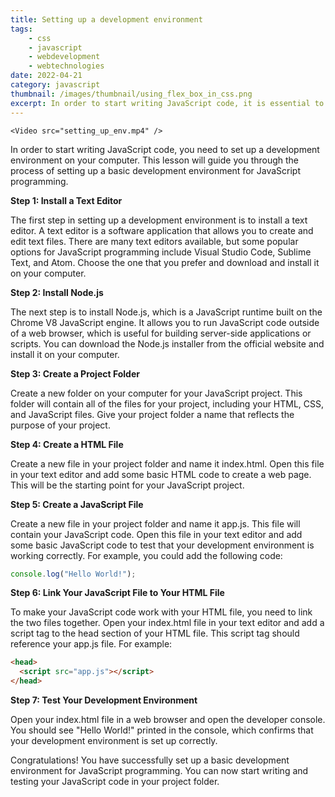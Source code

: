 ```yaml
---
title: Setting up a development environment
tags:
    - css
    - javascript
    - webdevelopment
    - webtechnologies
date: 2022-04-21
category: javascript
thumbnail: /images/thumbnail/using_flex_box_in_css.png
excerpt: In order to start writing JavaScript code, it is essential to set up a development environment on your computer. This lesson will provide you with step-by-step instructions on how to set up a basic development environment for JavaScript programming. By the end of this lesson, you will have a functioning development environment that you can use to write and test your JavaScript code. This lesson assumes that you have a basic understanding of HTML, CSS, and JavaScript. So, let's get started!
---
```

<script>
    import Video from '../../components/Video.svelte';
    </script>

    <Video src="setting_up_env.mp4" />
In order to start writing JavaScript code, you need to set up a development environment on your computer. This lesson will guide you through the process of setting up a basic development environment for JavaScript programming.

**Step 1: Install a Text Editor**

The first step in setting up a development environment is to install a text editor. A text editor is a software application that allows you to create and edit text files. There are many text editors available, but some popular options for JavaScript programming include Visual Studio Code, Sublime Text, and Atom. Choose the one that you prefer and download and install it on your computer.

**Step 2: Install Node.js**

The next step is to install Node.js, which is a JavaScript runtime built on the Chrome V8 JavaScript engine. It allows you to run JavaScript code outside of a web browser, which is useful for building server-side applications or scripts. You can download the Node.js installer from the official website and install it on your computer.

**Step 3: Create a Project Folder**

Create a new folder on your computer for your JavaScript project. This folder will contain all of the files for your project, including your HTML, CSS, and JavaScript files. Give your project folder a name that reflects the purpose of your project.

**Step 4: Create a HTML File**

Create a new file in your project folder and name it index.html. Open this file in your text editor and add some basic HTML code to create a web page. This will be the starting point for your JavaScript project.

**Step 5: Create a JavaScript File**

Create a new file in your project folder and name it app.js. This file will contain your JavaScript code. Open this file in your text editor and add some basic JavaScript code to test that your development environment is working correctly. For example, you could add the following code:

```js
console.log("Hello World!");
```

**Step 6: Link Your JavaScript File to Your HTML File**

To make your JavaScript code work with your HTML file, you need to link the two files together. Open your index.html file in your text editor and add a script tag to the head section of your HTML file. This script tag should reference your app.js file. For example:

```html
<head>
  <script src="app.js"></script>
</head>
```

**Step 7: Test Your Development Environment**

Open your index.html file in a web browser and open the developer console. You should see "Hello World!" printed in the console, which confirms that your development environment is set up correctly.

Congratulations! You have successfully set up a basic development environment for JavaScript programming. You can now start writing and testing your JavaScript code in your project folder.